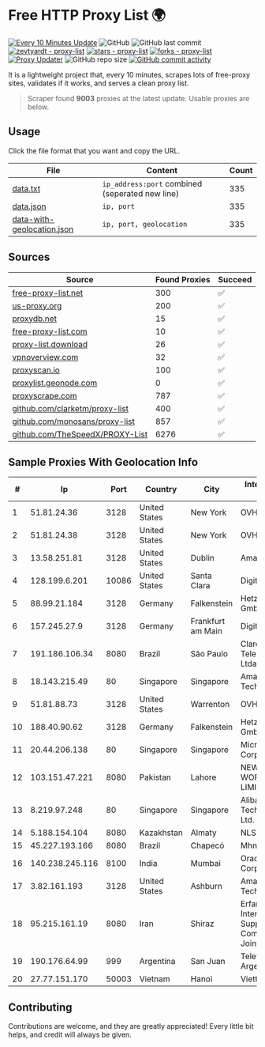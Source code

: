 
# Free HTTP Proxy List 🌍

[![Every 10 Minutes Update](https://github.com/mertguvencli/http-proxy-list/actions/workflows/main.yml/badge.svg?branch=main)](https://github.com/mertguvencli/http-proxy-list/actions/workflows/main.yml)
![GitHub](https://img.shields.io/github/license/mertguvencli/http-proxy-list)
![GitHub last commit](https://img.shields.io/github/last-commit/mertguvencli/http-proxy-list)
[![zevtyardt - proxy-list](https://img.shields.io/static/v1?label=zevtyardt&message=proxy-list&color=blue&logo=github)](https://github.com/zevtyardt/proxy-list "Go to GitHub repo")
[![stars - proxy-list](https://img.shields.io/github/stars/zevtyardt/proxy-list?style=social)](https://github.com/zevtyardt/proxy-list)
[![forks - proxy-list](https://img.shields.io/github/forks/zevtyardt/proxy-list?style=social)](https://github.com/zevtyardt/proxy-list)
[![Proxy Updater](https://github.com/zevtyardt/proxy-list/workflows/Proxy%20Updater/badge.svg)](https://github.com/zevtyardt/proxy-list/actions?query=workflow:"Proxy+Updater")
![GitHub repo size](https://img.shields.io/github/repo-size/zevtyardt/proxy-list)
[![GitHub commit activity](https://img.shields.io/github/commit-activity/m/zevtyardt/proxy-list?logo=commits)](https://github.com/zevtyardt/proxy-list/commits/main)

It is a lightweight project that, every 10 minutes, scrapes lots of free-proxy sites, validates if it works, and serves a clean proxy list.

> Scraper found **9003** proxies at the latest update. Usable proxies are below.

## Usage

Click the file format that you want and copy the URL.

|File|Content|Count|
|----|-------|-----|
|[data.txt](https://raw.githubusercontent.com/mertguvencli/http-proxy-list/main/proxy-list/data.txt)|`ip_address:port` combined (seperated new line)|335|
|[data.json](https://raw.githubusercontent.com/mertguvencli/http-proxy-list/main/proxy-list/data.json)|`ip, port`|335|
|[data-with-geolocation.json](https://raw.githubusercontent.com/mertguvencli/http-proxy-list/main/proxy-list/data-with-geolocation.json)|`ip, port, geolocation`|335|

## Sources

|Source|Found Proxies|Succeed|
|------|-------------|-------|
|[free-proxy-list.net](https://free-proxy-list.net)|300|✅|
|[us-proxy.org](https://www.us-proxy.org)|200|✅|
|[proxydb.net](http://proxydb.net)|15|✅|
|[free-proxy-list.com](https://free-proxy-list.com/?page=&port=&type%5B%5D=http&type%5B%5D=https&up_time=0&search=Search)|10|✅|
|[proxy-list.download](https://www.proxy-list.download/HTTP)|26|✅|
|[vpnoverview.com](https://vpnoverview.com/privacy/anonymous-browsing/free-proxy-servers)|32|✅|
|[proxyscan.io](https://www.proxyscan.io)|100|✅|
|[proxylist.geonode.com](https://proxylist.geonode.com/api/proxy-list?limit=300&page=1&sort_by=lastChecked&sort_type=desc&protocols=http,https)|0|✅|
|[proxyscrape.com](https://api.proxyscrape.com/v2/?request=displayproxies&protocol=http&timeout=10000&country=all&ssl=all&anonymity=all)|787|✅|
|[github.com/clarketm/proxy-list](https://raw.githubusercontent.com/clarketm/proxy-list/master/proxy-list-raw.txt)|400|✅|
|[github.com/monosans/proxy-list](https://raw.githubusercontent.com/monosans/proxy-list/main/proxies/http.txt)|857|✅|
|[github.com/TheSpeedX/PROXY-List](https://raw.githubusercontent.com/TheSpeedX/PROXY-List/master/http.txt)|6276|✅|


## Sample Proxies With Geolocation Info

|#|Ip|Port|Country|City|Internet Service Provider|
|-|--|----|-------|----|-------------------------|
|1|51.81.24.36|3128|United States|New York|OVH US LLC|
|2|51.81.24.38|3128|United States|New York|OVH US LLC|
|3|13.58.251.81|3128|United States|Dublin|Amazon.com, Inc.|
|4|128.199.6.201|10086|United States|Santa Clara|DigitalOcean, LLC|
|5|88.99.21.184|3128|Germany|Falkenstein|Hetzner Online GmbH|
|6|157.245.27.9|3128|Germany|Frankfurt am Main|DigitalOcean, LLC|
|7|191.186.106.34|8080|Brazil|São Paulo|Claro NXT Telecomunicacoes Ltda|
|8|18.143.215.49|80|Singapore|Singapore|Amazon Technologies Inc.|
|9|51.81.88.73|3128|United States|Warrenton|OVH US LLC|
|10|188.40.90.62|3128|Germany|Falkenstein|Hetzner Online GmbH|
|11|20.44.206.138|80|Singapore|Singapore|Microsoft Corporation|
|12|103.151.47.221|8080|Pakistan|Lahore|NEW UNIVERSAL WORLD PRIVATE LIMITED|
|13|8.219.97.248|80|Singapore|Singapore|Alibaba (US) Technology Co., Ltd.|
|14|5.188.154.104|8080|Kazakhstan|Almaty|NLS|
|15|45.227.193.166|8080|Brazil|Chapecó|Mhnet Telecom|
|16|140.238.245.116|8100|India|Mumbai|Oracle Corporation|
|17|3.82.161.193|3128|United States|Ashburn|Amazon Technologies Inc.|
|18|95.215.161.19|8080|Iran|Shiraz|Erfan Net Fars Internet and Support Services Company (Private Joint Stock)|
|19|190.176.64.99|999|Argentina|San Juan|Telefonica de Argentina|
|20|27.77.151.170|50003|Vietnam|Hanoi|Viettel Group|



## Contributing

Contributions are welcome, and they are greatly appreciated! Every
little bit helps, and credit will always be given.

